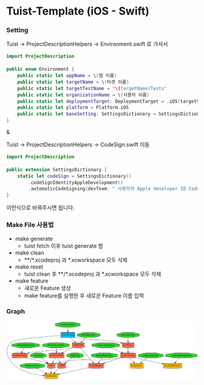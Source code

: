 # Tuist-Template (iOS - Swift)
### Setting
Tuist -> ProjectDescriptionHelpers -> Environment.swift
로 가셔서 
```swift
import ProjectDescription

public enum Environment {
    public static let appName = \(앱 이름)
    public static let targetName = \(타겟 이름)
    public static let targetTestName = "\(targetName)Tests"
    public static let organizationName = \(사용자 이름)
    public static let deploymentTarget: DeploymentTarget = .iOS(targetVersion: "14.0", devices: [.iphone, .ipad])
    public static let platform = Platform.iOS
    public static let baseSetting: SettingsDictionary = SettingsDictionary()
}
```
& 

Tuist -> ProjectDescriptionHelpers -> CodeSign.swift 이동
```swift
import ProjectDescription

public extension SettingsDictionary {
    static let codeSign = SettingsDictionary()
        .codeSignIdentityAppleDevelopment()
        .automaticCodeSigning(devTeam: " 사용자의 Apple developer ID Code")
}
```

이런식으로 바꿔주시면 됩니다.

### Make File 사용법
- make generate
    - tuist fetch 이후 tuist generate 함
- make clean
    - **/*.xcodeproj 과 *.xcworkspace 모두 삭제
- make reset
    - tuist clean 후 **/*.xcodeproj 과 *.xcworkspace 모두 삭제
- make feature
    - 새로운 Feature 생성 
    - make feature를 실행한 후 새로운 Feature 이름 입력

### Graph

<img src = "https://github.com/Tuist-Template/GuideLine/blob/main/iOS/Image/Swift/graph.png?raw=true">